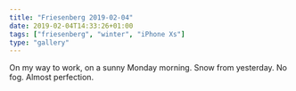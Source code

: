 ```yaml
---
title: "Friesenberg 2019-02-04"
date: 2019-02-04T14:33:26+01:00
tags: ["friesenberg", "winter", "iPhone Xs"]
type: "gallery"
---
```


On my way to work, on a sunny Monday morning. Snow from yesterday. No fog. Almost perfection.
